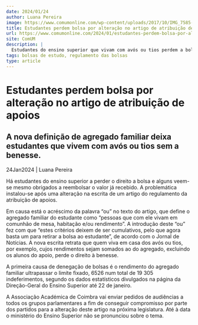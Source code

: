 ```yaml
---
date: 2024/01/24
author: Luana Pereira
image: https://www.comumonline.com/wp-content/uploads/2017/10/IMG_7585-1500x1000.jpg
title: Estudantes perdem bolsa por alteração no artigo de atribuição de apoios
url: https://www.comumonline.com/2024/01/estudantes-perdem-bolsa-por-alteracao-no-artigo-de-atribuicao-de-apoios/
site: ComUM
description: |
  Estudantes do ensino superior que vivam com avós ou tios perdem a bolsa dada uma nova alteração no regulamento de atribuição, quanto ao agregado familiar.
tags: bolsas de estudo, regulamento das bolsas
type: article
---
```



# Estudantes perdem bolsa por alteração no artigo de atribuição de apoios

## A nova definição de agregado familiar deixa estudantes que vivem com avós ou tios sem a benesse.

24Jan2024 | Luana Pereira

Há estudantes do ensino superior a perder o direito a bolsa e alguns veem-se mesmo obrigados a reembolsar o valor já recebido. A problemática instalou-se após uma alteração na escrita de um artigo do regulamento da atribuição de apoios.

Em causa está o acréscimo da palavra “ou” no texto do artigo, que define o agregado familiar do estudante como “pessoas que com ele vivam em comunhão de mesa, habitação e/ou rendimento”. A introdução deste “ou” fez com que “estes critérios deixem de ser cumulativos, pelo que agora basta um para retirar a bolsa ao estudante”, de acordo com o Jornal de Notícias. A nova escrita retrata que quem viva em casa dos avós ou tios, por exemplo, cujos rendimentos sejam somados ao do agregado, excluindo os alunos do apoio, perde o direito à benesse.

A primeira causa de denegação de bolsas é o rendimento do agregado familiar ultrapassar o limite fixado, 6526 num total de 19 305 indeferimentos, segundo os dados estatísticos divulgados na página da Direção-Geral do Ensino Superior até 22 de janeiro.

A Associação Académica de Coimbra vai enviar pedidos de audiências a todos os grupos parlamentares a fim de conseguir compromisso por parte dos partidos para a alteração deste artigo na próxima legislatura. Até à data o ministério do Ensino Superior não se pronunciou sobre o tema.
